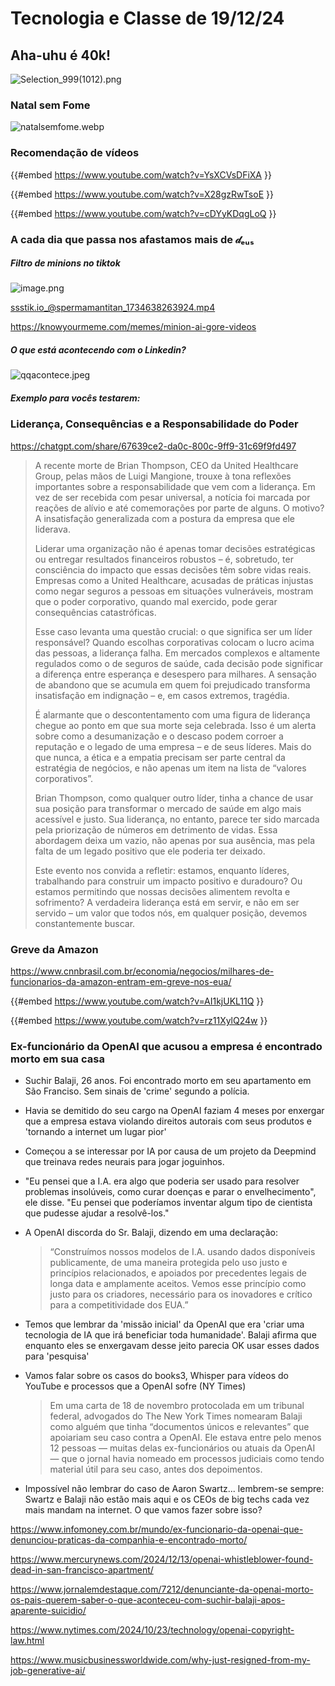 # Tecnologia e Classe de 19/12/24

## Aha-uhu é 40k!

![Selection_999(1012).png](../19_12_24/Selection_999%281012%29.png)

### Natal sem Fome

![natalsemfome.webp](../19_12_24/natalsemfome.webp)

### Recomendação de vídeos

{{#embed https://www.youtube.com/watch?v=YsXCVsDFiXA }}

{{#embed https://www.youtube.com/watch?v=X28gzRwTsoE }}

{{#embed https://www.youtube.com/watch?v=cDYyKDqgLoQ }}

### A cada dia que passa nos afastamos mais de 𝒹ₑᵤₛ

##### Filtro de minions no tiktok

![image.png](../19_12_24/image.png)

[ssstik.io\_@spermamantitan_1734638263924.mp4](./19_12_24/ssstik.io_%40spermamantitan_1734638263924.mp4)

<https://knowyourmeme.com/memes/minion-ai-gore-videos>

##### O que está acontecendo com o Linkedin?

![qqacontece.jpeg](../19_12_24/qqacontece.jpeg)

##### Exemplo para vocês testarem:

### Liderança, Consequências e a Responsabilidade do Poder

<https://chatgpt.com/share/67639ce2-da0c-800c-9ff9-31c69f9fd497>

> A recente morte de Brian Thompson, CEO da United Healthcare Group, pelas mãos de Luigi Mangione, trouxe à tona reflexões importantes sobre a responsabilidade que vem com a liderança. Em vez de ser recebida com pesar universal, a notícia foi marcada por reações de alívio e até comemorações por parte de alguns. O motivo? A insatisfação generalizada com a postura da empresa que ele liderava.
>
> Liderar uma organização não é apenas tomar decisões estratégicas ou entregar resultados financeiros robustos – é, sobretudo, ter consciência do impacto que essas decisões têm sobre vidas reais. Empresas como a United Healthcare, acusadas de práticas injustas como negar seguros a pessoas em situações vulneráveis, mostram que o poder corporativo, quando mal exercido, pode gerar consequências catastróficas.
>
> Esse caso levanta uma questão crucial: o que significa ser um líder responsável? Quando escolhas corporativas colocam o lucro acima das pessoas, a liderança falha. Em mercados complexos e altamente regulados como o de seguros de saúde, cada decisão pode significar a diferença entre esperança e desespero para milhares. A sensação de abandono que se acumula em quem foi prejudicado transforma insatisfação em indignação – e, em casos extremos, tragédia.
>
> É alarmante que o descontentamento com uma figura de liderança chegue ao ponto em que sua morte seja celebrada. Isso é um alerta sobre como a desumanização e o descaso podem corroer a reputação e o legado de uma empresa – e de seus líderes. Mais do que nunca, a ética e a empatia precisam ser parte central da estratégia de negócios, e não apenas um item na lista de “valores corporativos”.
>
> Brian Thompson, como qualquer outro líder, tinha a chance de usar sua posição para transformar o mercado de saúde em algo mais acessível e justo. Sua liderança, no entanto, parece ter sido marcada pela priorização de números em detrimento de vidas. Essa abordagem deixa um vazio, não apenas por sua ausência, mas pela falta de um legado positivo que ele poderia ter deixado.
>
> Este evento nos convida a refletir: estamos, enquanto líderes, trabalhando para construir um impacto positivo e duradouro? Ou estamos permitindo que nossas decisões alimentem revolta e sofrimento? A verdadeira liderança está em servir, e não em ser servido – um valor que todos nós, em qualquer posição, devemos constantemente buscar.

### Greve da Amazon

<https://www.cnnbrasil.com.br/economia/negocios/milhares-de-funcionarios-da-amazon-entram-em-greve-nos-eua/>

{{#embed https://www.youtube.com/watch?v=AI1kjUKL11Q }}

{{#embed https://www.youtube.com/watch?v=rz11XylQ24w }}

### Ex-funcionário da OpenAI que acusou a empresa é encontrado morto em sua casa

- Suchir Balaji, 26 anos. Foi encontrado morto em seu apartamento em São Franciso. Sem sinais de 'crime' segundo a polícia.
- Havia se demitido do seu cargo na OpenAI faziam 4 meses por enxergar que a empresa estava violando direitos autorais com seus produtos e 'tornando a internet um lugar pior'
- Começou a se interessar por IA por causa de um projeto da Deepmind que treinava redes neurais para jogar joguinhos.
- "Eu pensei que a I.A. era algo que poderia ser usado para resolver problemas insolúveis, como curar doenças e parar o envelhecimento", ele disse. "Eu pensei que poderíamos inventar algum tipo de cientista que pudesse ajudar a resolvê-los."
- A OpenAI discorda do Sr. Balaji, dizendo em uma declaração:

  > “Construímos nossos modelos de I.A. usando dados disponíveis publicamente, de uma maneira protegida pelo uso justo e princípios relacionados, e apoiados por precedentes legais de longa data e amplamente aceitos. Vemos esse princípio como justo para os criadores, necessário para os inovadores e crítico para a competitividade dos EUA.”
- Temos que lembrar da 'missão inicial' da OpenAI que era 'criar uma tecnologia de IA que irá beneficiar toda humanidade'. Balaji afirma que enquanto eles se enxergavam desse jeito parecia OK usar esses dados para 'pesquisa'
- Vamos falar sobre os casos do books3, Whisper para vídeos do YouTube e processos que a OpenAI sofre (NY Times)

  > Em uma carta de 18 de novembro protocolada em um tribunal federal, advogados do The New York Times nomearam Balaji como alguém que tinha “documentos únicos e relevantes” que apoiariam seu caso contra a OpenAI. Ele estava entre pelo menos 12 pessoas — muitas delas ex-funcionários ou atuais da OpenAI — que o jornal havia nomeado em processos judiciais como tendo material útil para seu caso, antes dos depoimentos.
- Impossível não lembrar do caso de Aaron Swartz... lembrem-se sempre: Swartz e Balaji não estão mais aqui e os CEOs de big techs cada vez mais mandam na internet. O que vamos fazer sobre isso?

<https://www.infomoney.com.br/mundo/ex-funcionario-da-openai-que-denunciou-praticas-da-companhia-e-encontrado-morto/>

<https://www.mercurynews.com/2024/12/13/openai-whistleblower-found-dead-in-san-francisco-apartment/>

<https://www.jornalemdestaque.com/7212/denunciante-da-openai-morto-os-pais-querem-saber-o-que-aconteceu-com-suchir-balaji-apos-aparente-suicidio/>

<https://www.nytimes.com/2024/10/23/technology/openai-copyright-law.html>

<https://www.musicbusinessworldwide.com/why-just-resigned-from-my-job-generative-ai/>
